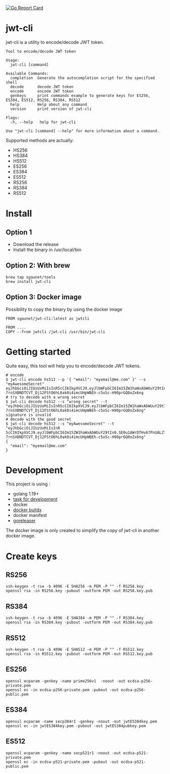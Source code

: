 [![Go Report Card](https://goreportcard.com/badge/github.com/sgaunet/jwt-cli)](https://goreportcard.com/report/github.com/sgaunet/jwt-cli)

# jwt-cli

jwt-cli is a utility to encode/decode JWT token.

```
Tool to encode/decode JWT token

Usage:
  jwt-cli [command]

Available Commands:
  completion  Generate the autocompletion script for the specified shell
  decode      decode JWT token
  encode      encode JWT token
  genkeys     print commands example to generate keys for ES256, ES384, ES512, RS256, RS384, RS512
  help        Help about any command
  version     print version of jwt-cli

Flags:
  -h, --help   help for jwt-cli

Use "jwt-cli [command] --help" for more information about a command.
```

Supported methods are actually:

* HS256
* HS384
* HS512
* ES256
* ES384
* ES512
* RS256
* RS384
* RS512


# Install

## Option 1

* Download the release
* Install the binary in /usr/local/bin 

## Option 2: With brew

```
brew tap sgaunet/tools
brew install jwt-cli
```

## Option 3: Docker image

Possibility to copy the binary by using the docker image

```
FROM sgaunet/jwt-cli:latest as jwtcli

FROM ....
COPY --from jwtcli /jwt-cli /usr/bin/jwt-cli
```

# Getting started

Quite easy, this tool will help you to encode/decode JWT tokens.

```
# encode
$ jwt-cli encode hs512 --p '{ "email": "myemail@me.com" }' --s "myAwesomeSecret"
eyJhbGciOiJIUzUxMiIsInR5cCI6IkpXVCJ9.eyJlbWFpbCI6Im15ZW1haWxAbWUuY29tIn0.SE0u1AWrDTHv67PnUALZl8VQ-7rnSXBNDTCVT_Dj12FStO6hL0ak0i4imcUHpWBEh-c5oSc-H90prGQ0oZx6ng
# try to decode with a wrong secret
$ jwt-cli decode hs512 --s "wrong secret" --t "eyJhbGciOiJIUzUxMiIsInR5cCI6IkpXVCJ9.eyJlbWFpbCI6Im15ZW1haWxAbWUuY29tIn0.SE0u1AWrDTHv67PnUALZl8VQ-7rnSXBNDTCVT_Dj12FStO6hL0ak0i4imcUHpWBEh-c5oSc-H90prGQ0oZx6ng"
signature is invalid
# decode with the good secret
$ jwt-cli decode hs512 --s "myAwesomeSecret" --t "eyJhbGciOiJIUzUxMiIsInR
5cCI6IkpXVCJ9.eyJlbWFpbCI6Im15ZW1haWxAbWUuY29tIn0.SE0u1AWrDTHv67PnUALZl8VQ-7rnSXBNDTCVT_Dj12FStO6hL0ak0i4imcUHpWBEh-c5oSc-H90prGQ0oZx6ng"
{
  "email": "myemail@me.com"
}
```

# Development

This project is using :

* golang 1.19+
* [task for development](https://taskfile.dev/#/)
* docker
* [docker buildx](https://github.com/docker/buildx)
* docker manifest
* [goreleaser](https://goreleaser.com/)

The docker image is only created to simplify the copy of jwt-cli in another docker image.


# Create keys

## RS256

```
ssh-keygen -t rsa -b 4096 -E SHA256 -m PEM -P "" -f RS256.key
openssl rsa -in RS256.key -pubout -outform PEM -out RS256.key.pub
```

## RS384

```
ssh-keygen -t rsa -b 4096 -E SHA384 -m PEM -P "" -f RS384.key
openssl rsa -in RS384.key -pubout -outform PEM -out RS384.key.pub
```

## RS512

```
ssh-keygen -t rsa -b 4096 -E SHA512 -m PEM -P "" -f RS512.key
openssl rsa -in RS512.key -pubout -outform PEM -out RS512.key.pub
```

## ES256

```
openssl ecparam -genkey -name prime256v1  -noout -out ecdsa-p256-private.pem
openssl ec -in ecdsa-p256-private.pem -pubout -out ecdsa-p256-public.pem 
```

## ES384

```
openssl ecparam -name secp384r1 -genkey -noout -out jwtES384key.pem
openssl ec -in jwtES384key.pem -pubout -out jwtES384pubkey.pem
```

## ES512

```
openssl ecparam -genkey -name secp521r1 -noout -out ecdsa-p521-private.pem
openssl ec -in ecdsa-p521-private.pem -pubout -out ecdsa-p521-public.pem 
```